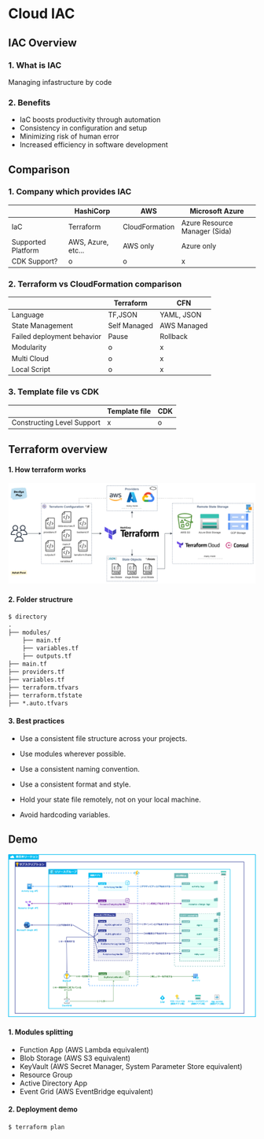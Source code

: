 # Cloud IAC

## IAC Overview

### 1. What is IAC

Managing infastructure by code

### 2. Benefits

- IaC boosts productivity through automation
- Consistency in configuration and setup
- Minimizing risk of human error
- Increased efficiency in software development

## Comparison

### 1. Company which provides IAC

|                    | HashiCorp          | AWS            | Microsoft Azure               |
| ------------------ | ------------------ | -------------- | ----------------------------- |
| IaC                | Terraform          | CloudFormation | Azure Resource Manager (Sida) |
| Supported Platform | AWS, Azure, etc... | AWS only       | Azure only                    |
| CDK Support?       | o                  | o              | x                             |

### 2. Terraform vs CloudFormation comparison

|                            | Terraform    | CFN         |
| -------------------------- | ------------ | ----------- |
| Language                   | TF,JSON      | YAML, JSON  |
| State Management           | Self Managed | AWS Managed |
| Failed deployment behavior | Pause        | Rollback    |
| Modularity                 | o            | x           |
| Multi Cloud                | o            | x           |
| Local Script               | o            | x           |

### 3. Template file vs CDK

|                            | Template file | CDK |
| -------------------------- | ------------- | --- |
| Constructing Level Support | x             | o   |

## Terraform overview

#### 1. How terraform works

![](img/terraform.png)

#### 2. Folder structrure

```shell
$ directory
.
├── modules/
    ├── main.tf
    ├── variables.tf
    ├── outputs.tf
├── main.tf
├── providers.tf
├── variables.tf
├── terraform.tfvars
├── terraform.tfstate
├── *.auto.tfvars
```

#### 3. Best practices

- Use a consistent file structure across your projects.

- Use modules wherever possible.

- Use a consistent naming convention.

- Use a consistent format and style.

- Hold your state file remotely, not on your local machine.

- Avoid hardcoding variables.

## Demo

![](img/infra.png)

#### 1. Modules splitting

- Function App (AWS Lambda equivalent)
- Blob Storage (AWS S3 equivalent)
- KeyVault (AWS Secret Manager, System Parameter Store equivalent)
- Resource Group
- Active Directory App
- Event Grid (AWS EventBridge equivalent)

#### 2. Deployment demo

```shell
$ terraform plan
```
